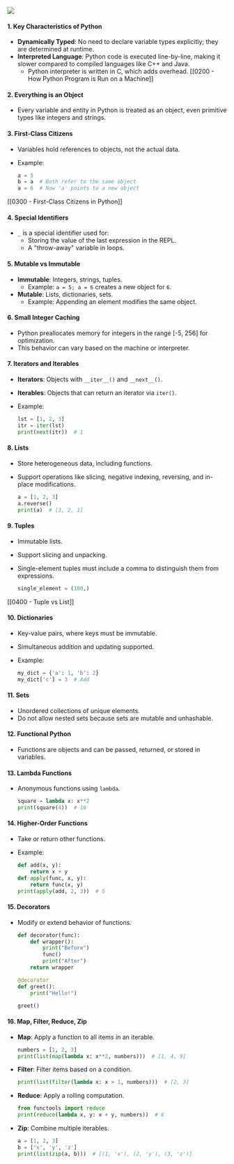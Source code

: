 **![](https://lh7-rt.googleusercontent.com/docsz/AD_4nXecuKwmFyuAHlDrss_eqM4yPNJXScMlQdunouChh1gnZLVoi2nKeXlLXY-UNxoFFElB-N1zulus5tRplG0a_S84FlNxDluS3vhGXNJ7OhG21vG8t1dh6m1VI654Zei2i4cxPxaFXw1eT3bexhEQc-OsjhMF?key=nGlj-zBP0XZbusbrWTyXUw)**

#### 1. **Key Characteristics of Python**
- **Dynamically Typed**: No need to declare variable types explicitly; they are determined at runtime.
- **Interpreted Language**: Python code is executed line-by-line, making it slower compared to compiled languages like C++ and Java.
    - Python interpreter is written in C, which adds overhead.
[[0200 - How Python Program is Run on a Machine]]
#### 2. **Everything is an Object**
- Every variable and entity in Python is treated as an object, even primitive types like integers and strings.

#### 3. **First-Class Citizens**
- Variables hold references to objects, not the actual data.
- Example:
    
    ```python
    a = 5
    b = a  # Both refer to the same object
    a = 6  # Now 'a' points to a new object
    ```

[[0300 - First-Class Citizens in Python]]

#### 4. **Special Identifiers**
- `_` is a special identifier used for:
    - Storing the value of the last expression in the REPL.
    - A "throw-away" variable in loops.

#### 5. **Mutable vs Immutable**
- **Immutable**: Integers, strings, tuples.
    - Example: `a = 5; a = 6` creates a new object for `6`.
- **Mutable**: Lists, dictionaries, sets.
    - Example: Appending an element modifies the same object.

#### 6. **Small Integer Caching**
- Python preallocates memory for integers in the range [-5, 256] for optimization.
- This behavior can vary based on the machine or interpreter.

#### 7. **Iterators and Iterables**
- **Iterators**: Objects with `__iter__()` and `__next__()`.
- **Iterables**: Objects that can return an iterator via `iter()`.
- Example:
    
    ```python
    lst = [1, 2, 3]
    itr = iter(lst)
    print(next(itr))  # 1
    ```
    

#### 8. **Lists**
- Store heterogeneous data, including functions.
- Support operations like slicing, negative indexing, reversing, and in-place modifications.
    
    ```python
    a = [1, 2, 3]
    a.reverse()
    print(a)  # [3, 2, 1]
    ```
    

#### 9. **Tuples**
- Immutable lists.
- Support slicing and unpacking.
- Single-element tuples must include a comma to distinguish them from expressions.
    
    ```python
    single_element = (100,)
    ```
    
[[0400 - Tuple vs List]]
#### 10. **Dictionaries**
- Key-value pairs, where keys must be immutable.
- Simultaneous addition and updating supported.
- Example:
    
    ```python
    my_dict = {'a': 1, 'b': 2}
    my_dict['c'] = 3  # Add
    ```
    

#### 11. **Sets**
- Unordered collections of unique elements.
- Do not allow nested sets because sets are mutable and unhashable.

#### 12. **Functional Python**
- Functions are objects and can be passed, returned, or stored in variables.

#### 13. **Lambda Functions**
- Anonymous functions using `lambda`.
    
    ```python
    square = lambda x: x**2
    print(square(4))  # 16
    ```
    

#### 14. **Higher-Order Functions**

- Take or return other functions.
- Example:
    
    ```python
    def add(x, y):
        return x + y
    def apply(func, x, y):
        return func(x, y)
    print(apply(add, 2, 3))  # 5
    ```
    

#### 15. **Decorators**
- Modify or extend behavior of functions.
    
    ```python
    def decorator(func):
        def wrapper():
            print("Before")
            func()
            print("After")
        return wrapper
    
    @decorator
    def greet():
        print("Hello!")
    
    greet()
    ```
    

#### 16. **Map, Filter, Reduce, Zip**
- **Map**: Apply a function to all items in an iterable.
    
    ```python
    numbers = [1, 2, 3]
    print(list(map(lambda x: x**2, numbers)))  # [1, 4, 9]
    ```
    
- **Filter**: Filter items based on a condition.
    
    ```python
    print(list(filter(lambda x: x > 1, numbers)))  # [2, 3]
    ```
    
- **Reduce**: Apply a rolling computation.
    
    ```python
    from functools import reduce
    print(reduce(lambda x, y: x + y, numbers))  # 6
    ```
    
- **Zip**: Combine multiple iterables.
    
    ```python
    a = [1, 2, 3]
    b = ['x', 'y', 'z']
    print(list(zip(a, b)))  # [(1, 'x'), (2, 'y'), (3, 'z')]
    ```
    